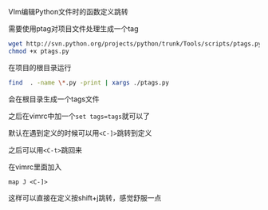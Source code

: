 VIm编辑Python文件时的函数定义跳转

需要使用ptag对项目文件处理生成一个tag

```bash
wget http://svn.python.org/projects/python/trunk/Tools/scripts/ptags.py
chmod +x ptags.py
```

在项目的根目录运行

```bash
find  . -name \*.py -print | xargs ./ptags.py
```

会在根目录生成一个tags文件



之后在vimrc中加一个`set tags=tags`就可以了

默认在遇到定义的时候可以用`<C-]>`跳转到定义

之后可以用`<C-t>`跳回来



在vimrc里面加入

```
map J <C-]>
```

这样可以直接在定义按shift+j跳转，感觉舒服一点